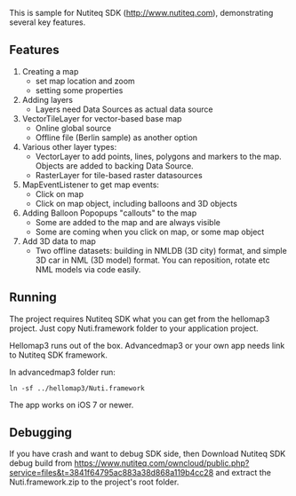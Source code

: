 
This is sample for Nutiteq SDK (http://www.nutiteq.com), demonstrating several key features.

## Features
1. Creating a map
   - set map location and zoom
   - setting some properties
2. Adding layers
   - Layers need Data Sources as actual data source
3. VectorTileLayer for vector-based base map
   - Online global source 
   - Offline file (Berlin sample) as another option
4. Various other layer types:
   - VectorLayer to add points, lines, polygons and markers to the map. Objects are added to backing Data Source.
   - RasterLayer for tile-based raster datasources
5. MapEventListener to get map events:
   - Click on map
   - Click on map object, including balloons and 3D objects
6. Adding Balloon Popopups "callouts" to the map
   - Some are added to the map and are always visible
   - Some are coming when you click on map, or some map object
7. Add 3D data to map
   - Two offline datasets: building in NMLDB (3D city) format, and simple 3D car in NML (3D model) format. You can reposition, rotate etc NML models via code easily.

## Running
The project requires Nutiteq SDK what you can get from the hellomap3 project. Just copy Nuti.framework folder to your application project. 

Hellomap3 runs out of the box. Advancedmap3 or your own app needs link to Nutiteq SDK framework.

In advancedmap3 folder run:

    ln -sf ../hellomap3/Nuti.framework

The app works on iOS 7 or newer.

## Debugging

If you have crash and want to debug SDK side, then Download Nutiteq SDK debug build from https://www.nutiteq.com/owncloud/public.php?service=files&t=3841f64795ac883a38d868a119b4cc28 and extract the Nuti.framework.zip to the project's root folder.

